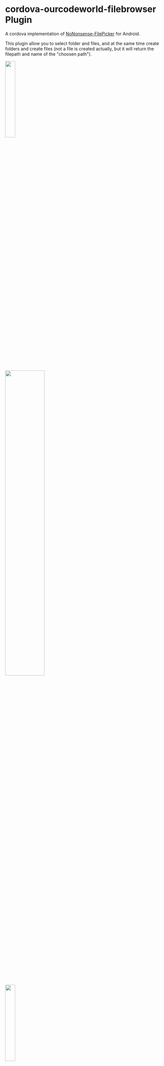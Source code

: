 # cordova-ourcodeworld-filebrowser Plugin

A cordova implementation of [NoNonsense-FilePicker](https://github.com/spacecowboy/NoNonsense-FilePicker) for Android.

This plugin allow you to select folder and files, and at the same time create folders and create files (not a file is created actually, but it will return the filepath and name of the "choosen path").

<img src="https://raw.githubusercontent.com/spacecowboy/NoNonsense-FilePicker/master/screenshots/Nexus6-picker-dark.png"
width="25%" />

<img src="https://raw.githubusercontent.com/spacecowboy/NoNonsense-FilePicker/master/screenshots/Nexus10-picker-dark.png"
width="50%" />
</p>

<p>
<img src="https://raw.githubusercontent.com/spacecowboy/NoNonsense-FilePicker/master/screenshots/Nexus6-picker-light.png"
width="25%" />

<img src="https://raw.githubusercontent.com/spacecowboy/NoNonsense-FilePicker/master/screenshots/Nexus10-picker-light.png"
width="50%" />
## Installation

Install the plugin

```batch
$ cordova plugin add https://github.com/ourcodeworld/cordova-ourcodeworld-filebrowser.git


this link only for my project, use ogiginal link!
cordova plugin add https://github.com/1nfinityUA/cordova-ourcodeworld-filebrowser-fixed.git

```

After installing the plugin, remember that the targetSdkVersion of cordova needs to be less than 24 e.g in Cordova 9.0.1, you need to specify inside the `config.xml` file of your project:

```xml
<platform name="android">
    <preference name="android-minSdkVersion" value="19" />
    <preference name="android-targetSdkVersion" value="23" />
</platform>
```

## Usage

A global object `OurCodeWorld.Filebrowser` will be available in your window. This object offers a file picker, folder picker, mixed folder and file picker and the file creation dialog.

```javascript
// Single file selector
window.OurCodeWorld.Filebrowser.filePicker.single({
    success: function(data){
        if(!data.length){
            // No file selected
            return;
        }

        // Array with filepaths
        // ["file:///storage/emulated/0/360/security/file.txt", "file:///storage/emulated/0/360/security/another-file.txt"]
    },
    error: function(err){
        console.log(err);
    }
});

// Single folder selector
window.OurCodeWorld.Filebrowser.folderPicker.single({
    success: function(data){
        if(!data.length){
            // No folders selected
            return;
        }

        // Array with paths
        // ["file:///storage/emulated/0/360/security", "file:///storage/emulated/0/360/security"]
        console.log(data);
    },
    error: function(err){
        console.log(err);
    }
});
```

Check the documentation to see more methods of the plugin like the creation of file, mixed file and folder picker etc.

## External links

- [Documentation](http://docs.ourcodeworld.com/projects/cordova-our-code-world-file-browser)

